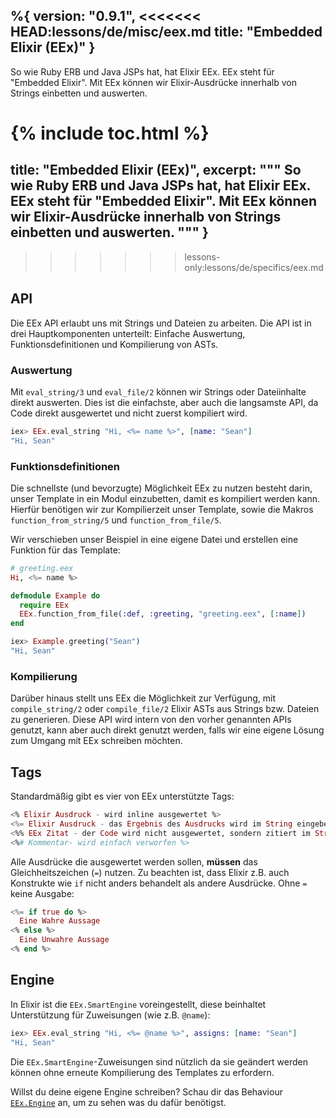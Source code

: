 %{
  version: "0.9.1",
<<<<<<< HEAD:lessons/de/misc/eex.md
  title: "Embedded Elixir (EEx)"
}
---

So wie Ruby ERB und Java JSPs hat, hat Elixir EEx. EEx steht für "Embedded Elixir". Mit EEx können wir Elixir-Ausdrücke innerhalb von Strings einbetten und auswerten.

{% include toc.html %}
=======
  title: "Embedded Elixir (EEx)",
  excerpt: """
  So wie Ruby ERB und Java JSPs hat, hat Elixir EEx. EEx steht für "Embedded Elixir". Mit EEx können wir Elixir-Ausdrücke innerhalb von Strings einbetten und auswerten.
  """
}
---
>>>>>>> lessons-only:lessons/de/specifics/eex.md

## API

Die EEx API erlaubt uns mit Strings und Dateien zu arbeiten. Die API ist in drei Hauptkomponenten unterteilt: Einfache Auswertung, Funktionsdefinitionen und Kompilierung von ASTs.

### Auswertung

Mit `eval_string/3` und `eval_file/2` können wir Strings oder Dateiinhalte direkt auswerten. Dies ist die einfachste, aber auch die langsamste API, da Code direkt ausgewertet und nicht zuerst kompiliert wird.

```elixir
iex> EEx.eval_string "Hi, <%= name %>", [name: "Sean"]
"Hi, Sean"
```

### Funktionsdefinitionen

Die schnellste (und bevorzugte) Möglichkeit EEx zu nutzen besteht darin, unser Template in ein Modul einzubetten, damit es kompiliert werden kann. Hierfür benötigen wir zur Kompilierzeit unser Template, sowie die Makros `function_from_string/5` und `function_from_file/5`.

Wir verschieben unser Beispiel in eine eigene Datei und erstellen eine Funktion für das Template:

```elixir
# greeting.eex
Hi, <%= name %>

defmodule Example do
  require EEx
  EEx.function_from_file(:def, :greeting, "greeting.eex", [:name])
end

iex> Example.greeting("Sean")
"Hi, Sean"
```

### Kompilierung

Darüber hinaus stellt uns EEx die Möglichkeit zur Verfügung, mit `compile_string/2` oder `compile_file/2` Elixir ASTs aus Strings bzw. Dateien zu generieren. Diese API wird intern von den vorher genannten APIs genutzt, kann aber auch direkt genutzt werden, falls wir eine eigene Lösung zum Umgang mit EEx schreiben möchten.


## Tags

Standardmäßig gibt es vier von EEx unterstützte Tags:

```elixir
<% Elixir Ausdruck - wird inline ausgewertet %>
<%= Elixir Ausdruck - das Ergebnis des Ausdrucks wird im String eingebettet %>
<%% EEx Zitat - der Code wird nicht ausgewertet, sondern zitiert im String wiedergegeben %>
<%# Kommentar- wird einfach verworfen %>
```

Alle Ausdrücke die ausgewertet werden sollen, __müssen__ das Gleichheitszeichen (`=`) nutzen. Zu beachten ist, dass Elixir z.B. auch Konstrukte wie `if` nicht anders behandelt als andere Ausdrücke. Ohne `=` keine Ausgabe: 

```elixir
<%= if true do %>
  Eine Wahre Aussage
<% else %>
  Eine Unwahre Aussage
<% end %>
```

## Engine

In Elixir ist die `EEx.SmartEngine` voreingestellt, diese beinhaltet Unterstützung für Zuweisungen (wie z.B. `@name`):

```elixir
iex> EEx.eval_string "Hi, <%= @name %>", assigns: [name: "Sean"]
"Hi, Sean"
```
Die `EEx.SmartEngine`-Zuweisungen sind nützlich da sie geändert werden können ohne erneute Kompilierung des Templates zu erfordern.

Willst du deine eigene Engine schreiben? Schau dir das Behaviour [`EEx.Engine`](https://hexdocs.pm/eex/EEx.Engine.html) an, um zu sehen was du dafür benötigst.
